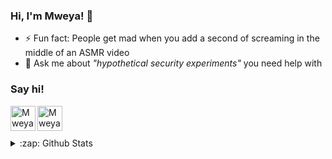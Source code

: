 ### Hi, I'm Mweya! 👋
 - ⚡ Fun fact: People get mad when you add a second of screaming in the middle of an ASMR video
 - 💬 Ask me about _"hypothetical security experiments"_ you need help with

### Say hi!
[<img align="left" alt="Mweya Ruider | LinkedIn" width="40px" src="https://cdn.jsdelivr.net/npm/simple-icons@v3/icons/linkedin.svg" />][linkedin]
[<img align="left" alt="Mweya Ruider | Instagram" width="40px" src="https://cdn.jsdelivr.net/npm/simple-icons@v3/icons/instagram.svg" />][instagram]

<br />
<br />
<br />
<details>
  <summary>:zap: Github Stats</summary>
 
 [![Top Langs](https://github-readme-stats.vercel.app/api/top-langs/?username=Ninja243&count_private=true&show_icons=true&langs_count=10&theme=transparent&hide_progress=true)]([https://github.com/anuraghazra/github-readme-stats](https://github.com/Ninja243/github-readme-stats))
 
</details>

[instagram]: https://www.instagram.com/mweyaruider/
[linkedin]: https://www.linkedin.com/in/mweyaruider/


<!--
**Ninja243/Ninja243** is a ✨ _special_ ✨ repository because its `README.md` (this file) appears on your GitHub profile.

Here are some ideas to get you started:

- 🔭 I’m currently working on ...
- 🌱 I’m currently learning ...
- 👯 I’m looking to collaborate on ...
- 🤔 I’m looking for help with ...
- 💬 Ask me about ...
- 📫 How to reach me: ...
- 😄 Pronouns: ...
- ⚡ Fun fact: ...
-->

